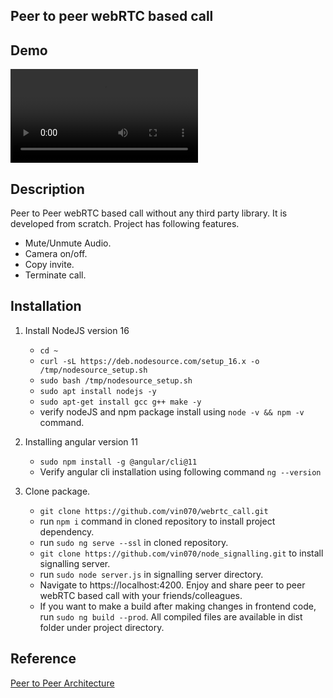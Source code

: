 ## Peer to peer webRTC based call

## Demo
![Peer to peer call demo](/docs/demo.mkv)

## Description
Peer to Peer webRTC based call without any third party library. It is developed from scratch. Project has following features.
- Mute/Unmute Audio.
- Camera on/off.
- Copy invite.
- Terminate call.

## Installation
1. Install NodeJS version 16
    - `cd ~`
    - `curl -sL https://deb.nodesource.com/setup_16.x -o /tmp/nodesource_setup.sh`
    - `sudo bash /tmp/nodesource_setup.sh`
    - `sudo apt install nodejs -y `
    - `sudo apt-get install gcc g++ make -y`
    - verify nodeJS and npm package install using `node -v && npm -v` command.

2. Installing angular version 11
    - `sudo npm install -g @angular/cli@11`
    - Verify angular cli installation using following command
`ng --version`

3. Clone package.  
    - `git clone https://github.com/vin070/webrtc_call.git`
    - run `npm i` command in cloned repository to install project dependency.
    - run `sudo ng serve --ssl` in cloned repository.
    - `git clone https://github.com/vin070/node_signalling.git` to install signalling server.
    - run `sudo node server.js` in signalling server directory.
    - Navigate to https://localhost:4200. Enjoy and share peer to peer webRTC based call with your friends/colleagues.
    - If you want to make a build after making changes in frontend code, run `sudo ng build --prod`. All compiled files are available in dist folder under project directory.

## Reference
[Peer to Peer Architecture](https://developer.mozilla.org/en-US/docs/Web/API/WebRTC_API/Signaling_and_video_calling)